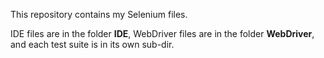 This repository contains my Selenium files.

IDE files are in the folder **IDE**, WebDriver files are in the folder **WebDriver**, and each test suite is in its own sub-dir.